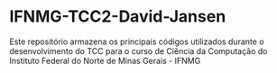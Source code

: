 # IFNMG-TCC2-David-Jansen
Este repositório armazena os principais códigos utilizados durante o desenvolvimento do TCC para o curso de Ciência da Computação do Instituto Federal do Norte de Minas Gerais - IFNMG

